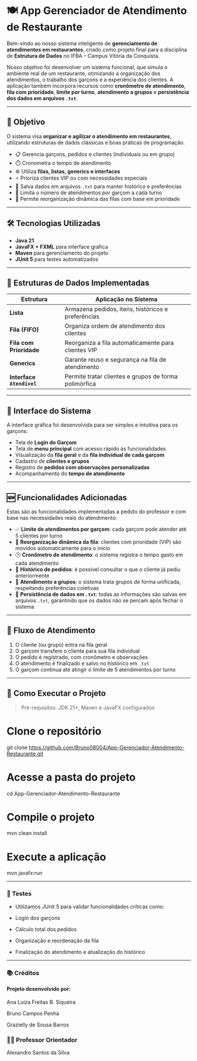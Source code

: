 # 🍽️ App Gerenciador de Atendimento de Restaurante

Bem-vindo ao nosso sistema inteligente de **gerenciamento de atendimentos em restaurantes**, criado como projeto final para a disciplina de **Estrutura de Dados** no IFBA – Campus Vitória da Conquista.

Nosso objetivo foi desenvolver um sistema funcional, que simula o ambiente real de um restaurante, otimizando a organização dos atendimentos, o trabalho dos garçons e a experiência dos clientes. A aplicação também incorpora recursos como **cronômetro de atendimento**, **fila com prioridade**, **limite por turno**, **atendimento a grupos** e **persistência dos dados em arquivos `.txt`**.

---

## 🎯 Objetivo

O sistema visa **organizar e agilizar o atendimento em restaurantes**, utilizando estruturas de dados clássicas e boas práticas de programação.

- 📋 Gerencia garçons, pedidos e clientes (individuais ou em grupo)
- ⏱️ Cronometra o tempo de atendimento
- ⚙️ Utiliza **filas, listas, generics e interfaces**
- ⭐ Prioriza clientes VIP ou com necessidades especiais
- 📂 Salva dados em arquivos `.txt` para manter histórico e preferências
- 🚫 Limita o número de atendimentos por garçom a cada turno
- 🔁 Permite reorganização dinâmica das filas com base em prioridade

---

## 🛠️ Tecnologias Utilizadas

- **Java 21**
- **JavaFX + FXML** para interface gráfica
- **Maven** para gerenciamento do projeto
- **JUnit 5** para testes automatizados

---

## 🧠 Estruturas de Dados Implementadas

| Estrutura               | Aplicação no Sistema                                         |
|-------------------------|--------------------------------------------------------------|
| **Lista**               | Armazena pedidos, itens, históricos e preferências           |
| **Fila (FIFO)**         | Organiza ordem de atendimento dos clientes                   |
| **Fila com Prioridade** | Reorganiza a fila automaticamente para clientes VIP          |
| **Generics**            | Garante reuso e segurança na fila de atendimento             |
| **Interface `Atendivel`** | Permite tratar clientes e grupos de forma polimórfica       |

---

## 📸 Interface do Sistema

A interface gráfica foi desenvolvida para ser simples e intuitiva para os garçons:

- Tela de **Login do Garçom**
- Tela de **menu principal** com acesso rápido às funcionalidades
- Visualização da **fila geral** e da **fila individual de cada garçom**
- Cadastro de **clientes e grupos**
- Registro de **pedidos com observações personalizadas**
- Acompanhamento do **tempo de atendimento**

---

## 🆕 Funcionalidades Adicionadas

Estas são as funcionalidades implementadas a pedido do professor e com base nas necessidades reais do atendimento:

- ✅ **Limite de atendimentos por garçom**: cada garçom pode atender até 5 clientes por turno
- 🔁 **Reorganização dinâmica da fila**: clientes com prioridade (VIP) são movidos automaticamente para o início
- 🕒 **Cronômetro de atendimento**: o sistema registra o tempo gasto em cada atendimento
- 🧾 **Histórico de pedidos**: é possível consultar o que o cliente já pediu anteriormente
- 👥 **Atendimento a grupos**: o sistema trata grupos de forma unificada, respeitando preferências coletivas
- 💾 **Persistência de dados em `.txt`**: todas as informações são salvas em arquivos `.txt`, garantindo que os dados não se percam após fechar o sistema

---

## 🔁 Fluxo de Atendimento

1. O cliente (ou grupo) entra na fila geral
2. O garçom transfere o cliente para sua fila individual
3. O pedido é registrado, com cronômetro e observações
4. O atendimento é finalizado e salvo no histórico em `.txt`
5. O garçom continua até atingir o limite de 5 atendimentos por turno

---

## 🚀 Como Executar o Projeto

> Pré-requisitos: JDK 21+, Maven e JavaFX configurados

# Clone o repositório
git clone https://github.com/Bruno08004/App-Gerenciador-Atendimento-Restaurante.git

# Acesse a pasta do projeto
cd App-Gerenciador-Atendimento-Restaurante

# Compile o projeto
mvn clean install

# Execute a aplicação
mvn javafx:run

---

### 🧪 Testes

- Utilizamos JUnit 5 para validar funcionalidades críticas como:

- Login dos garçons

- Cálculo total dos pedidos

- Organização e reordenação da fila

- Finalização do atendimento e atualização do histórico

---

### 📚 Créditos
#### Projeto desenvolvido por:

Ana Luiza Freitas B. Siqueira

Bruno Campos Penha

Grazielly de Sousa Barros

### 👨‍🏫 Professor Orientador

Alexandro Santos da Silva

